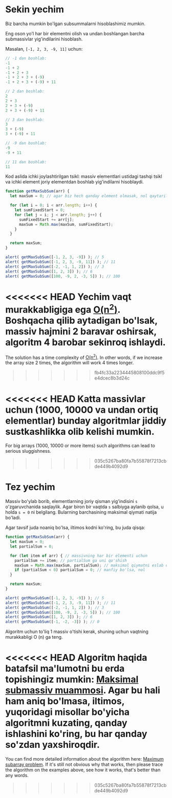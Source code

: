 # Sekin yechim

Biz barcha mumkin bo'lgan subsummalarni hisoblashimiz mumkin.

Eng oson yo'l har bir elementni olish va undan boshlangan barcha submassivlar yig'indilarini hisoblash.

Masalan, `[-1, 2, 3, -9, 11]` uchun:

```js no-beautify
// -1 dan boshlab:
-1
-1 + 2
-1 + 2 + 3
-1 + 2 + 3 + (-9)
-1 + 2 + 3 + (-9) + 11

// 2 dan boshlab:
2
2 + 3
2 + 3 + (-9)
2 + 3 + (-9) + 11

// 3 dan boshlab:
3
3 + (-9)
3 + (-9) + 11

// -9 dan boshlab:
-9
-9 + 11

// 11 dan boshlab:
11
```

Kod aslida ichki joylashtirilgan tsikl: massiv elementlari ustidagi tashqi tsikl va ichki element joriy elementdan boshlab yig'indilarni hisoblaydi.

```js run
function getMaxSubSum(arr) {
  let maxSum = 0; // agar biz hech qanday element olmasak, nol qaytariladi

  for (let i = 0; i < arr.length; i++) {
    let sumFixedStart = 0;
    for (let j = i; j < arr.length; j++) {
      sumFixedStart += arr[j];
      maxSum = Math.max(maxSum, sumFixedStart);
    }
  }

  return maxSum;
}

alert( getMaxSubSum([-1, 2, 3, -9]) ); // 5
alert( getMaxSubSum([-1, 2, 3, -9, 11]) ); // 11
alert( getMaxSubSum([-2, -1, 1, 2]) ); // 3
alert( getMaxSubSum([1, 2, 3]) ); // 6
alert( getMaxSubSum([100, -9, 2, -3, 5]) ); // 100
```

<<<<<<< HEAD
Yechim vaqt murakkabligiga ega [O(n<sup>2</sup>)](https://en.wikipedia.org/wiki/Big_O_notation). Boshqacha qilib aytadigan bo'lsak, massiv hajmini 2 baravar oshirsak, algoritm 4 barobar sekinroq ishlaydi.
=======
The solution has a time complexity of [O(n<sup>2</sup>)](https://en.wikipedia.org/wiki/Big_O_notation). In other words, if we increase the array size 2 times, the algorithm will work 4 times longer.
>>>>>>> fb4fc33a2234445808100ddc9f5e4dcec8b3d24c

<<<<<<< HEAD
Katta massivlar uchun (1000, 10000 va undan ortiq elementlar) bunday algoritmlar jiddiy sustkashlikka olib kelishi mumkin.
=======
For big arrays (1000, 10000 or more items) such algorithms can lead to serious sluggishness.
>>>>>>> 035c5267ba80fa7b55878f7213cbde449b4092d9

# Tez yechim

Massiv bo'ylab borib, elementlarning joriy qisman yig'indisini `s` o'zgaruvchanida saqlaylik. Agar biron bir vaqtda `s` salbiyga aylanib qolsa, u holda `s = 0` ni belgilang. Bularning barchasining maksimal qiymati natija bo'ladi.

Agar tavsif juda noaniq bo'lsa, iltimos kodni ko'ring, bu juda qisqa:

```js run demo
function getMaxSubSum(arr) {
  let maxSum = 0;
  let partialSum = 0;

  for (let item of arr) { // massivning har bir elementi uchun
    partialSum += item; // partialSum ga uni qo'shish
    maxSum = Math.max(maxSum, partialSum); // maksimal qiymatni eslab qoling
    if (partialSum < 0) partialSum = 0; // manfiy bo'lsa, nol
  }

  return maxSum;
}

alert( getMaxSubSum([-1, 2, 3, -9]) ); // 5
alert( getMaxSubSum([-1, 2, 3, -9, 11]) ); // 11
alert( getMaxSubSum([-2, -1, 1, 2]) ); // 3
alert( getMaxSubSum([100, -9, 2, -3, 5]) ); // 100
alert( getMaxSubSum([1, 2, 3]) ); // 6
alert( getMaxSubSum([-1, -2, -3]) ); // 0
```

Algoritm uchun to'liq 1 massiv o'tishi kerak, shuning uchun vaqtning murakkabligi O (n) ga teng.

<<<<<<< HEAD
Algoritm haqida batafsil ma'lumotni bu erda topishingiz mumkin: [Maksimal submassiv muammosi](http://en.wikipedia.org/wiki/Maximum_subarray_problem). Agar bu hali ham aniq bo'lmasa, iltimos, yuqoridagi misollar bo'yicha algoritmni kuzating, qanday ishlashini ko'ring, bu har qanday so'zdan yaxshiroqdir.
=======
You can find more detailed information about the algorithm here: [Maximum subarray problem](http://en.wikipedia.org/wiki/Maximum_subarray_problem). If it's still not obvious why that works, then please trace the algorithm on the examples above, see how it works, that's better than any words.
>>>>>>> 035c5267ba80fa7b55878f7213cbde449b4092d9
